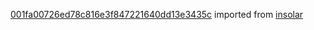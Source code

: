 [001fa00726ed78c816e3f847221640dd13e3435c](https://github.com/insolar/insolar/commit/001fa00726ed78c816e3f847221640dd13e3435c) imported from [insolar](https://github.com/insolar/insolar)
